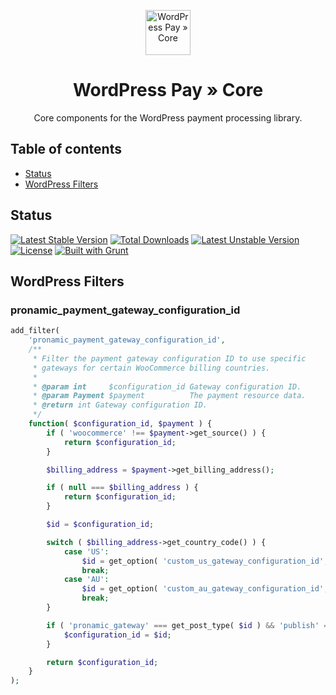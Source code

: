 <p align="center">
	<a href="https://www.wp-pay.org/">
		<img src="https://www.wp-pay.org/assets/pronamic-pay.svgo-min.svg" alt="WordPress Pay » Core" width="72" height="72">
	</a>
</p>

<h1 align="center">WordPress Pay » Core</h3>

<p align="center">
	Core components for the WordPress payment processing library.
</p>

## Table of contents

- [Status](#status)
- [WordPress Filters](#wordpress-filters)

## Status

[![Latest Stable Version](https://poser.pugx.org/wp-pay/core/v/stable.svg)](https://packagist.org/packages/wp-pay/core)
[![Total Downloads](https://poser.pugx.org/wp-pay/core/downloads.svg)](https://packagist.org/packages/wp-pay/core)
[![Latest Unstable Version](https://poser.pugx.org/wp-pay/core/v/unstable.svg)](https://packagist.org/packages/wp-pay/core)
[![License](https://poser.pugx.org/wp-pay/core/license.svg)](https://packagist.org/packages/wp-pay/core)
[![Built with Grunt](http://cdn.gruntjs.com/builtwith.svg)](http://gruntjs.com/)

## WordPress Filters

### pronamic_payment_gateway_configuration_id

```php
add_filter(
	'pronamic_payment_gateway_configuration_id',
	/**
	 * Filter the payment gateway configuration ID to use specific 
	 * gateways for certain WooCommerce billing countries.
	 *
	 * @param int     $configuration_id Gateway configuration ID.
	 * @param Payment $payment          The payment resource data.
	 * @return int Gateway configuration ID.
	 */
	function( $configuration_id, $payment ) {
		if ( 'woocommerce' !== $payment->get_source() ) {
			return $configuration_id;
		}

		$billing_address = $payment->get_billing_address();

		if ( null === $billing_address ) {
			return $configuration_id;
		}

		$id = $configuration_id;

		switch ( $billing_address->get_country_code() ) {
			case 'US':
				$id = get_option( 'custom_us_gateway_configuration_id', $id );
				break;
			case 'AU':
				$id = get_option( 'custom_au_gateway_configuration_id', $id );
				break;
		}

		if ( 'pronamic_gateway' === get_post_type( $id ) && 'publish' === get_post_status( $id ) ) {
			$configuration_id = $id;
		}

		return $configuration_id;
	}
);
```
